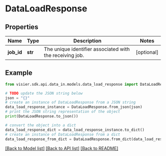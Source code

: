 # DataLoadResponse


## Properties

Name | Type | Description | Notes
------------ | ------------- | ------------- | -------------
**job_id** | **str** | The unique identifier associated with the receiving job. | [optional] 

## Example

```python
from visier.sdk.api.data_in.models.data_load_response import DataLoadResponse

# TODO update the JSON string below
json = "{}"
# create an instance of DataLoadResponse from a JSON string
data_load_response_instance = DataLoadResponse.from_json(json)
# print the JSON string representation of the object
print(DataLoadResponse.to_json())

# convert the object into a dict
data_load_response_dict = data_load_response_instance.to_dict()
# create an instance of DataLoadResponse from a dict
data_load_response_from_dict = DataLoadResponse.from_dict(data_load_response_dict)
```
[[Back to Model list]](../README.md#documentation-for-models) [[Back to API list]](../README.md#documentation-for-api-endpoints) [[Back to README]](../README.md)


